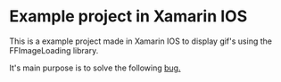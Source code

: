 # Example project in Xamarin IOS

This is a example project made in Xamarin IOS to display gif's using the FFImageLoading library.

It's main purpose is to solve the following [bug.](https://github.com/xamarin/Xamarin.Forms/issues/9974)

